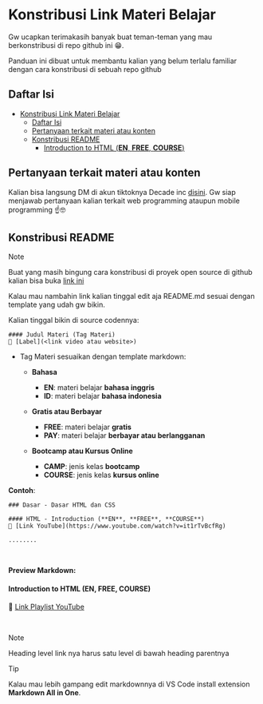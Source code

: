 # Konstribusi Link Materi Belajar

Gw ucapkan terimakasih banyak buat teman-teman yang mau berkonstribusi di repo github ini 😁. <br>

Panduan ini dibuat untuk membantu kalian yang belum terlalu familiar dengan cara konstribusi di sebuah repo github

## Daftar Isi
- [Konstribusi Link Materi Belajar](#konstribusi-link-materi-belajar)
  - [Daftar Isi](#daftar-isi)
  - [Pertanyaan terkait materi atau konten](#pertanyaan-terkait-materi-atau-konten)
  - [Konstribusi README](#konstribusi-readme)
      - [Introduction to HTML (**EN**, **FREE**, **COURSE**)](#introduction-to-html-en-free-course)
     

## Pertanyaan terkait materi atau konten

Kalian bisa langsung DM di akun tiktoknya Decade inc [disini](https://www.tiktok.com/@decade_inc). Gw siap menjawab pertanyaan kalian terkait web programming ataupun mobile programming ☝️🤓

## Konstribusi README
> [!NOTE]
> Buat yang masih bingung cara konstribusi di proyek open source di github kalian bisa buka [link ini](https://www.petanikode.com/github-workflow/)
>

Kalau mau nambahin link kalian tinggal edit aja README.md sesuai dengan template yang udah gw bikin.<br>

Kalian tinggal bikin di source codennya:
```
#### Judul Materi (Tag Materi)
🔗 [Label](<link video atau website>)
```
- Tag Materi sesuaikan dengan template markdown:
  - **Bahasa** 
     - **EN**: materi belajar **bahasa inggris**
     -  **ID**: materi belajar **bahasa indonesia**

  - **Gratis atau Berbayar**
     - **FREE**: materi belajar **gratis**
     - **PAY**: materi belajar **berbayar atau berlangganan**

  - **Bootcamp atau Kursus Online**
    - **CAMP**: jenis kelas **bootcamp**
    - **COURSE**: jenis kelas **kursus online**

**Contoh**:
```
### Dasar - Dasar HTML dan CSS

#### HTML - Introduction (**EN**, **FREE**, **COURSE**)
🔗 [Link YouTube](https://www.youtube.com/watch?v=it1rTvBcfRg) 

........
```
<br>

**Preview Markdown:**
#### Introduction to HTML (**EN**, **FREE**, **COURSE**)
🔗 [Link Playlist YouTube](https://www.youtube.com/watch?v=it1rTvBcfRg) 

<br>

> [!Note]
> Heading level link nya harus satu level di bawah heading parentnya


> [!TiP]
> Kalau mau lebih gampang edit markdownnya di VS Code install extension **Markdown All in One**.






